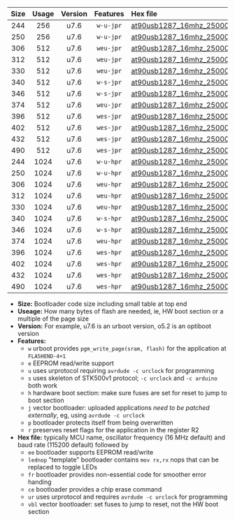 |Size|Usage|Version|Features|Hex file|
|:-:|:-:|:-:|:-:|:--|
|244|256|u7.6|`w-u-jpr`|[at90usb1287_16mhz_250000bps_ur_vbl.hex](https://raw.githubusercontent.com/stefanrueger/urboot/main//at90usb1287_16mhz_250000bps_ur_vbl.hex)|
|250|256|u7.6|`w-u-jpr`|[at90usb1287_16mhz_250000bps_lednop_ur_vbl.hex](https://raw.githubusercontent.com/stefanrueger/urboot/main//at90usb1287_16mhz_250000bps_lednop_ur_vbl.hex)|
|306|512|u7.6|`weu-jpr`|[at90usb1287_16mhz_250000bps_ee_ur_vbl.hex](https://raw.githubusercontent.com/stefanrueger/urboot/main//at90usb1287_16mhz_250000bps_ee_ur_vbl.hex)|
|312|512|u7.6|`weu-jpr`|[at90usb1287_16mhz_250000bps_ee_lednop_ur_vbl.hex](https://raw.githubusercontent.com/stefanrueger/urboot/main//at90usb1287_16mhz_250000bps_ee_lednop_ur_vbl.hex)|
|330|512|u7.6|`weu-jpr`|[at90usb1287_16mhz_250000bps_ee_lednop_fr_ur_vbl.hex](https://raw.githubusercontent.com/stefanrueger/urboot/main//at90usb1287_16mhz_250000bps_ee_lednop_fr_ur_vbl.hex)|
|340|512|u7.6|`w-s-jpr`|[at90usb1287_16mhz_250000bps_vbl.hex](https://raw.githubusercontent.com/stefanrueger/urboot/main//at90usb1287_16mhz_250000bps_vbl.hex)|
|346|512|u7.6|`w-s-jpr`|[at90usb1287_16mhz_250000bps_lednop_vbl.hex](https://raw.githubusercontent.com/stefanrueger/urboot/main//at90usb1287_16mhz_250000bps_lednop_vbl.hex)|
|374|512|u7.6|`weu-jpr`|[at90usb1287_16mhz_250000bps_ee_lednop_fr_ce_ur_vbl.hex](https://raw.githubusercontent.com/stefanrueger/urboot/main//at90usb1287_16mhz_250000bps_ee_lednop_fr_ce_ur_vbl.hex)|
|396|512|u7.6|`wes-jpr`|[at90usb1287_16mhz_250000bps_ee_vbl.hex](https://raw.githubusercontent.com/stefanrueger/urboot/main//at90usb1287_16mhz_250000bps_ee_vbl.hex)|
|402|512|u7.6|`wes-jpr`|[at90usb1287_16mhz_250000bps_ee_lednop_vbl.hex](https://raw.githubusercontent.com/stefanrueger/urboot/main//at90usb1287_16mhz_250000bps_ee_lednop_vbl.hex)|
|432|512|u7.6|`wes-jpr`|[at90usb1287_16mhz_250000bps_ee_lednop_fr_vbl.hex](https://raw.githubusercontent.com/stefanrueger/urboot/main//at90usb1287_16mhz_250000bps_ee_lednop_fr_vbl.hex)|
|490|512|u7.6|`wes-jpr`|[at90usb1287_16mhz_250000bps_ee_lednop_fr_ce_vbl.hex](https://raw.githubusercontent.com/stefanrueger/urboot/main//at90usb1287_16mhz_250000bps_ee_lednop_fr_ce_vbl.hex)|
|244|1024|u7.6|`w-u-hpr`|[at90usb1287_16mhz_250000bps_ur.hex](https://raw.githubusercontent.com/stefanrueger/urboot/main//at90usb1287_16mhz_250000bps_ur.hex)|
|250|1024|u7.6|`w-u-hpr`|[at90usb1287_16mhz_250000bps_lednop_ur.hex](https://raw.githubusercontent.com/stefanrueger/urboot/main//at90usb1287_16mhz_250000bps_lednop_ur.hex)|
|306|1024|u7.6|`weu-hpr`|[at90usb1287_16mhz_250000bps_ee_ur.hex](https://raw.githubusercontent.com/stefanrueger/urboot/main//at90usb1287_16mhz_250000bps_ee_ur.hex)|
|312|1024|u7.6|`weu-hpr`|[at90usb1287_16mhz_250000bps_ee_lednop_ur.hex](https://raw.githubusercontent.com/stefanrueger/urboot/main//at90usb1287_16mhz_250000bps_ee_lednop_ur.hex)|
|330|1024|u7.6|`weu-hpr`|[at90usb1287_16mhz_250000bps_ee_lednop_fr_ur.hex](https://raw.githubusercontent.com/stefanrueger/urboot/main//at90usb1287_16mhz_250000bps_ee_lednop_fr_ur.hex)|
|340|1024|u7.6|`w-s-hpr`|[at90usb1287_16mhz_250000bps.hex](https://raw.githubusercontent.com/stefanrueger/urboot/main//at90usb1287_16mhz_250000bps.hex)|
|346|1024|u7.6|`w-s-hpr`|[at90usb1287_16mhz_250000bps_lednop.hex](https://raw.githubusercontent.com/stefanrueger/urboot/main//at90usb1287_16mhz_250000bps_lednop.hex)|
|374|1024|u7.6|`weu-hpr`|[at90usb1287_16mhz_250000bps_ee_lednop_fr_ce_ur.hex](https://raw.githubusercontent.com/stefanrueger/urboot/main//at90usb1287_16mhz_250000bps_ee_lednop_fr_ce_ur.hex)|
|396|1024|u7.6|`wes-hpr`|[at90usb1287_16mhz_250000bps_ee.hex](https://raw.githubusercontent.com/stefanrueger/urboot/main//at90usb1287_16mhz_250000bps_ee.hex)|
|402|1024|u7.6|`wes-hpr`|[at90usb1287_16mhz_250000bps_ee_lednop.hex](https://raw.githubusercontent.com/stefanrueger/urboot/main//at90usb1287_16mhz_250000bps_ee_lednop.hex)|
|432|1024|u7.6|`wes-hpr`|[at90usb1287_16mhz_250000bps_ee_lednop_fr.hex](https://raw.githubusercontent.com/stefanrueger/urboot/main//at90usb1287_16mhz_250000bps_ee_lednop_fr.hex)|
|490|1024|u7.6|`wes-hpr`|[at90usb1287_16mhz_250000bps_ee_lednop_fr_ce.hex](https://raw.githubusercontent.com/stefanrueger/urboot/main//at90usb1287_16mhz_250000bps_ee_lednop_fr_ce.hex)|

- **Size:** Bootloader code size including small table at top end
- **Useage:** How many bytes of flash are needed, ie, HW boot section or a multiple of the page size
- **Version:** For example, u7.6 is an urboot version, o5.2 is an optiboot version
- **Features:**
  + `w` urboot provides `pgm_write_page(sram, flash)` for the application at `FLASHEND-4+1`
  + `e` EEPROM read/write support
  + `u` uses urprotocol requiring `avrdude -c urclock` for programming
  + `s` uses skeleton of STK500v1 protocol; `-c urclock` and `-c arduino` both work
  + `h` hardware boot section: make sure fuses are set for reset to jump to boot section
  + `j` vector bootloader: uploaded applications *need to be patched externally*, eg, using `avrdude -c urclock`
  + `p` bootloader protects itself from being overwritten
  + `r` preserves reset flags for the application in the register R2
- **Hex file:** typically MCU name, oscillator frequency (16 MHz default) and baud rate (115200 default) followed by
  + `ee` bootloader supports EEPROM read/write
  + `lednop` "template" bootloader contains `mov rx,rx` nops that can be replaced to toggle LEDs
  + `fr` bootloader provides non-essential code for smoother error handing
  + `ce` bootloader provides a chip erase command
  + `ur` uses urprotocol and requires `avrdude -c urclock` for programming
  + `vbl` vector bootloader: set fuses to jump to reset, not the HW boot section
